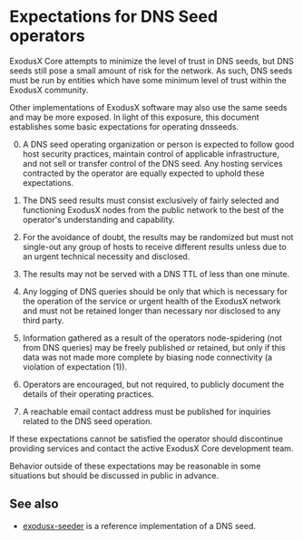 Expectations for DNS Seed operators
====================================

ExodusX Core attempts to minimize the level of trust in DNS seeds,
but DNS seeds still pose a small amount of risk for the network.
As such, DNS seeds must be run by entities which have some minimum
level of trust within the ExodusX community.

Other implementations of ExodusX software may also use the same
seeds and may be more exposed. In light of this exposure, this
document establishes some basic expectations for operating dnsseeds.

0. A DNS seed operating organization or person is expected to follow good
host security practices, maintain control of applicable infrastructure,
and not sell or transfer control of the DNS seed. Any hosting services
contracted by the operator are equally expected to uphold these expectations.

1. The DNS seed results must consist exclusively of fairly selected and
functioning ExodusX nodes from the public network to the best of the
operator's understanding and capability.

2. For the avoidance of doubt, the results may be randomized but must not
single-out any group of hosts to receive different results unless due to an
urgent technical necessity and disclosed.

3. The results may not be served with a DNS TTL of less than one minute.

4. Any logging of DNS queries should be only that which is necessary
for the operation of the service or urgent health of the ExodusX
network and must not be retained longer than necessary nor disclosed
to any third party.

5. Information gathered as a result of the operators node-spidering
(not from DNS queries) may be freely published or retained, but only
if this data was not made more complete by biasing node connectivity
(a violation of expectation (1)).

6. Operators are encouraged, but not required, to publicly document the
details of their operating practices.

7. A reachable email contact address must be published for inquiries
related to the DNS seed operation.

If these expectations cannot be satisfied the operator should
discontinue providing services and contact the active ExodusX
Core development team.

Behavior outside of these expectations may be reasonable in some
situations but should be discussed in public in advance.

See also
----------
- [exodusx-seeder](https://github.com/nightlyexodusx/exodusx-seeder) is a reference implementation of a DNS seed.
